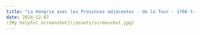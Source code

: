 ```yaml
---
title: "La Hongrie avec les Provinces adjacentes - de la Tour - 1766 transylvania"
date: 2024-12-07
![My helpful screenshot](/assets/screenshot.jpg)
---
```

